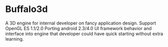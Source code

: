 # Buffalo3d
A 3D engine for internal developer on fancy application design.
  Support OpenGL ES 1.1/2.0
  Porting android 2.3/4.0 UI framework behavior and interface into engine that developer could have quick starting without extra learning.
